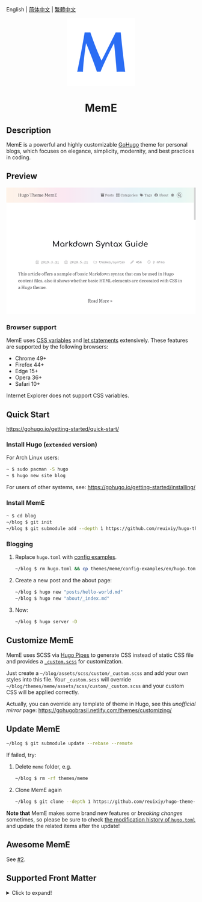 English |
[简体中文](https://github.com/reuixiy/hugo-theme-meme/blob/master/README.zh-cn.md) |
[繁體中文](https://github.com/reuixiy/hugo-theme-meme/blob/master/README.zh-tw.md)

<div align="center"><img src="https://raw.githubusercontent.com/reuixiy/hugo-theme-meme/master/static/icons/apple-touch-icon.png" /></div>

# <div align="center">MemE</div>

## Description

MemE is a powerful and highly customizable [GoHugo](https://github.com/gohugoio/hugo) theme for personal blogs, which focuses on elegance, simplicity, modernity, and best practices in coding.

## Preview

[![tn.png](https://raw.githubusercontent.com/reuixiy/hugo-theme-meme/master/images/tn.png)](https://io-oi.me/hugo-theme-meme/)

### Browser support

MemE uses [CSS variables](https://developer.mozilla.org/en-US/docs/Web/CSS/Using_CSS_custom_properties) and [let statements](https://developer.mozilla.org/en-US/docs/Web/JavaScript/Reference/Statements/let) extensively. These features are supported by the following browsers:

- Chrome 49+
- Firefox 44+
- Edge 15+
- Opera 36+
- Safari 10+

Internet Explorer does not support CSS variables.

## Quick Start

https://gohugo.io/getting-started/quick-start/

### Install Hugo (`extended` version)

For Arch Linux users:

```sh
~ $ sudo pacman -S hugo
~ $ hugo new site blog
```

For users of other systems, see: https://gohugo.io/getting-started/installing/

### Install MemE

```sh
~ $ cd blog
~/blog $ git init
~/blog $ git submodule add --depth 1 https://github.com/reuixiy/hugo-theme-meme.git themes/meme
```

### Blogging

1. Replace `hugo.toml` with [config examples](https://github.com/reuixiy/hugo-theme-meme/blob/master/config-examples/en/config.toml).

   ```sh
   ~/blog $ rm hugo.toml && cp themes/meme/config-examples/en/hugo.toml hugo.toml
   ```

2. Create a new post and the about page:

   ```sh
   ~/blog $ hugo new "posts/hello-world.md"
   ~/blog $ hugo new "about/_index.md"
   ```

3. Now:

   ```sh
   ~/blog $ hugo server -D
   ```

## Customize MemE

MemE uses SCSS via [Hugo Pipes](https://gohugo.io/hugo-pipes/introduction/) to generate CSS instead of static CSS file and provides a [`_custom.scss`](https://github.com/reuixiy/hugo-theme-meme/blob/master/assets/scss/custom/_custom.scss) for customization.

Just create a `~/blog/assets/scss/custom/_custom.scss` and add your own styles into this file. Your `_custom.scss` will override `~/blog/themes/meme/assets/scss/custom/_custom.scss` and your custom CSS will be applied correctly.

Actually, you can override any template of theme in Hugo, see this _unofficial mirror_ page: https://gohugobrasil.netlify.com/themes/customizing/

## Update MemE

```sh
~/blog $ git submodule update --rebase --remote
```

If failed, try:

1. Delete `meme` folder, e.g.

   ```sh
   ~/blog $ rm -rf themes/meme
   ```

2. Clone MemE again

   ```sh
   ~/blog $ git clone --depth 1 https://github.com/reuixiy/hugo-theme-meme.git themes/meme
   ```

**Note that** MemE makes some brand new features or _breaking changes_ sometimes, so please be sure to check [the modification history of `hugo.toml`](https://github.com/reuixiy/hugo-theme-meme/commits/master/config-examples) and update the related items after the update!

## Awesome MemE

See [#2](https://github.com/reuixiy/hugo-theme-meme/issues/2).

## Supported Front Matter

<details>
  <summary>Click to expand!</summary>

  | Name                                        | Description                                                                                              | Notes                                                                        |
  | ------------------------------------------- | -------------------------------------------------------------------------------------------------------- | ---------------------------------------------------------------------------- |
  | title                                       | \*                                                                                                       | string                                                                       |
  | linkTitle                                   | \*                                                                                                       | string                                                                       |
  | subtitle                                    | displayed below the title                                                                                | string, Markdown supported                                                   |
  | date                                        | \*                                                                                                       | string                                                                       |
  | lastmod                                     | \*                                                                                                       | string                                                                       |
  | publishDate                                 | \*                                                                                                       | string                                                                       |
  | expiryDate                                  | \*                                                                                                       | string                                                                       |
  | `<taxonomies>` eg: categories, tags, series | \*                                                                                                       | array                                                                        |
  | description                                 | \*                                                                                                       | string, Markdown supported                                                   |
  | summary                                     | \*                                                                                                       | string, Markdown supported                                                   |
  | images                                      | \*                                                                                                       | array                                                                        |
  | slug                                        | \*                                                                                                       | string                                                                       |
  | url                                         | \*                                                                                                       | string                                                                       |
  | draft                                       | \*                                                                                                       | boolean                                                                      |
  | isCJKLanguage                               | \*                                                                                                       | boolean                                                                      |
  | weight                                      | \*                                                                                                       | integer                                                                      |
  | type                                        | \*                                                                                                       | string, if equal to "poetry", will use a special layout for it               |
  | layout                                      | \*                                                                                                       | string                                                                       |
  | outputs                                     | \*                                                                                                       | array                                                                        |
  | aliases                                     | \*                                                                                                       | array                                                                        |
  | markup                                      | \*                                                                                                       | string                                                                       |
  | hideInHomepage                              | hide this post in homepage posts list                                                                    | boolean, valid for "posts" homepage with `enableHideInHomepage` enabled      |
  | languageCode                                | add `lang` attribute with this value to `<article>`                                                      | string                                                                       |
  | meta                                        | set `false` to disable post-meta                                                                         | boolean, override `enablePostMeta` in `hugo.toml`                          |
  | displayPublishedDate                        | display published date in post-meta                                                                      | boolean, override `displayPublishedDate` in `hugo.toml`                    |
  | displayModifiedDate                         | display modified date in post-meta                                                                       | boolean, override `displayModifiedDate` in `hugo.toml`                     |
  | displayExpiryDate                           | display expiry date in post-meta                                                                         | boolean, override `displayExpiryDate` in `hugo.toml`                       |
  | displayCategory                             | display category in post-meta                                                                            | boolean, override `displayCategory` in `hugo.toml`                         |
  | displayWordCount                            | display word count in post-meta                                                                          | boolean, override `displayWordCount` in `hugo.toml`                        |
  | displayReadingTime                          | display reading time in post-meta                                                                        | boolean, override `displayReadingTime` in `hugo.toml`                      |
  | displayBusuanziPagePV                       | display page views in post-meta                                                                          | boolean, override `displayBusuanziPagePV` in `hugo.toml`                   |
  | toc                                         | display TOC                                                                                              | boolean, override `enableTOC` in `hugo.toml`                               |
  | tocNum                                      | display TOC number                                                                                       | boolean, override `displayTOCNum` in `hugo.toml`                           |
  | anchor                                      | enable headings anchor                                                                                   | boolean, override `enableHeadingsAnchor` in `hugo.toml`                    |
  | displayCopyright                            | display post-copyright                                                                                   | boolean, override `displayPostCopyright` in `hugo.toml`                    |
  | badge                                       | display updated-badge                                                                                    | boolean, override `displayUpdatedBadge` in `hugo.toml`                     |
  | gitinfo                                     | display post-gitinfo                                                                                     | boolean, override `displayPostGitInfo` in `hugo.toml`                      |
  | share                                       | display post-share                                                                                       | boolean, override `displayPostShare` in `hugo.toml`                        |
  | related                                     | display related-posts                                                                                    | boolean, override `displayRelatedPosts` in `hugo.toml`                     |
  | katex                                       | add KaTeX support                                                                                        | boolean, override `enableKaTeX` in `hugo.toml`                             |
  | mathjax                                     | add MathJax support                                                                                      | boolean, override `enableMathJax` in `hugo.toml`                           |
  | mermaid                                     | add Mermaid support                                                                                      | boolean, override `enableMermaid` in `hugo.toml`                           |
  | comments                                    | set `false` to disable comments in mainSections or set `true` to enable comments in non-mainSections     | boolean                                                                      |
  | smallCaps                                   | small caps?                                                                                              | boolean, override `enableSmallCaps` in `hugo.toml`                         |
  | dropCap                                     | drop cap?                                                                                                | boolean, override `enableDropCap` in `hugo.toml`                           |
  | dropCapAfterHr                              | drop cap after every horizontal rule tag?                                                                | boolean, override `enableDropCapAfterHr` in `hugo.toml`                    |
  | deleteHrBeforeDropCap                       | delete horizontal rule tag before drop cap?                                                              | boolean, override `deleteHrBeforeDropCap` in `hugo.toml`                   |
  | indent                                      | indent instead of margin?                                                                                | boolean, override `paragraphStyle` in `hugo.toml`                          |
  | indentFirstParagraph                        | indent the first paragraph?                                                                              | boolean, override `indentFirstParagraph` in `hugo.toml`                    |
  | align                                       | normal, justify, center                                                                                  | string, if equal to "normal", will override `enableJustify` in `hugo.toml` |
  | original                                    | original? You can add the following 8 terms if you set `false`. The `author` is required, other optional | boolean, override `original` in `hugo.toml`                                |
  | author                                      | author of original post                                                                                  | string                                                                       |
  | link                                        | link of original post                                                                                    | string, URL                                                                  |
  | copyright                                   | license of the post                                                                                      | string, Markdown supported                                                   |
  | website                                     | author’s website                                                                                         | string                                                                       |
  | email                                       | author’s email                                                                                           | string                                                                       |
  | motto                                       | author’s description                                                                                     | string                                                                       |
  | avatar                                      | author’s avatar                                                                                          | string, URL                                                                  |
  | twitter                                     | author’s twitter id                                                                                      | string                                                                       |
  | disqus_url                                  | \*                                                                                                       | string, if not set, will use `Permalink` as default                          |
  | disqus_identifier                           | \*                                                                                                       | string, if not set, will use `RelPermalink` as default                       |
  | disqus_title                                | \*                                                                                                       | string, if not set, will use `Title` as default                              |

  \*: see https://gohugo.io/content-management/front-matter/  
      and https://gohugo.io/templates/internal/#configure-disqus
</details>
